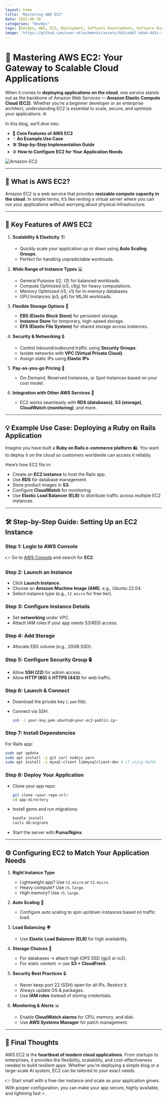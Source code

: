 ```yaml
---
layout: home
title: "Mastering AWS EC2"
date: 2025-08-30
categories: "DevOps"
tags: [DevOps, AWS, EC2, Deployment, Software Development, Software Engineer]
image: 'https://github.com/user-attachments/assets/0a2cebb7-bda4-442c-ae9c-9dbb49262950'
---
```


# 🚀 Mastering AWS EC2: Your Gateway to Scalable Cloud Applications

When it comes to **deploying applications on the cloud**, one service stands out as the backbone of Amazon Web Services — **Amazon Elastic Compute Cloud (EC2)**. Whether you’re a beginner developer or an enterprise architect, understanding EC2 is essential to scale, secure, and optimize your applications. 🌐

In this blog, we’ll dive into:

* 🔑 **Core Features of AWS EC2**
* 💡 **An Example Use Case**
* 🛠️ **Step-by-Step Implementation Guide**
* ⚙️ **How to Configure EC2 for Your Application Needs**

![Amazon-EC2](https://github.com/user-attachments/assets/0a2cebb7-bda4-442c-ae9c-9dbb49262950)

---

## 🌟 What is AWS EC2?

Amazon EC2 is a web service that provides **resizable compute capacity in the cloud**. In simple terms, it’s like renting a virtual server where you can run your applications without worrying about physical infrastructure.

---

## 🔑 Key Features of AWS EC2

1. **Scalability & Elasticity** 🏗️

   * Quickly scale your application up or down using **Auto Scaling Groups**.
   * Perfect for handling unpredictable workloads.

2. **Wide Range of Instance Types** 💻

   * General Purpose (t2, t3) for balanced workloads.
   * Compute Optimized (c5, c6g) for heavy computations.
   * Memory Optimized (r5, x1) for in-memory databases.
   * GPU Instances (p3, g4) for ML/AI workloads.

3. **Flexible Storage Options** 💾

   * **EBS (Elastic Block Store)** for persistent storage.
   * **Instance Store** for temporary, high-speed storage.
   * **EFS (Elastic File System)** for shared storage across instances.

4. **Security & Networking** 🔒

   * Control inbound/outbound traffic using **Security Groups**.
   * Isolate networks with **VPC (Virtual Private Cloud)**.
   * Assign static IPs using **Elastic IPs**.

5. **Pay-as-you-go Pricing** 💸

   * On-Demand, Reserved Instances, or Spot Instances based on your cost model.

6. **Integration with Other AWS Services** 🔗

   * EC2 works seamlessly with **RDS (databases)**, **S3 (storage)**, **CloudWatch (monitoring)**, and more.

---

## 💡 Example Use Case: Deploying a Ruby on Rails Application

Imagine you have built a **Ruby on Rails e-commerce platform** 🛍️. You want to deploy it on the cloud so customers worldwide can access it reliably.

Here’s how EC2 fits in:

* Create an **EC2 instance** to host the Rails app.
* Use **RDS** for database management.
* Store product images in **S3**.
* Configure **CloudWatch** for monitoring.
* Use **Elastic Load Balancer (ELB)** to distribute traffic across multiple EC2 instances.

---

## 🛠️ Step-by-Step Guide: Setting Up an EC2 Instance

### Step 1: Login to AWS Console

👉 Go to [AWS Console](https://aws.amazon.com/console/) and search for **EC2**.

### Step 2: Launch an Instance

* Click **Launch Instance**.
* Choose an **Amazon Machine Image (AMI)**, e.g., Ubuntu 22.04.
* Select instance type (e.g., `t2.micro` for free tier).

### Step 3: Configure Instance Details

* Set **networking** under VPC.
* Attach IAM roles if your app needs S3/RDS access.

### Step 4: Add Storage

* Allocate EBS volume (e.g., 20GB SSD).

### Step 5: Configure Security Group 🔒

* Allow **SSH (22)** for admin access.
* Allow **HTTP (80)** & **HTTPS (443)** for web traffic.

### Step 6: Launch & Connect

* Download the private key (`.pem` file).
* Connect via SSH:

  ```bash
  ssh -i your-key.pem ubuntu@<your-ec2-public-ip>
  ```

### Step 7: Install Dependencies

For Rails app:

```bash
sudo apt update
sudo apt install -y git curl nodejs yarn
sudo apt install -y mysql-client libmysqlclient-dev # if using MySQL
```

### Step 8: Deploy Your Application

* Clone your app repo:

  ```bash
  git clone <your-repo-url>
  cd app-directory
  ```
* Install gems and run migrations:

  ```bash
  bundle install
  rails db:migrate
  ```
* Start the server with **Puma/Nginx**.

---

## ⚙️ Configuring EC2 to Match Your Application Needs

1. **Right Instance Type**

   * Lightweight app? Use `t2.micro` or `t3.micro`.
   * Heavy compute? Use `c5.large`.
   * High memory? Use `r5.large`.

2. **Auto Scaling** 🚀

   * Configure auto scaling to spin up/down instances based on traffic load.

3. **Load Balancing** 🌍

   * Use **Elastic Load Balancer (ELB)** for high availability.

4. **Storage Choices** 💾

   * For databases → attach high IOPS SSD (gp3 or io2).
   * For static content → use **S3 + CloudFront**.

5. **Security Best Practices** 🔒

   * Never keep port 22 (SSH) open for all IPs. Restrict it.
   * Always update OS & packages.
   * Use **IAM roles** instead of storing credentials.

6. **Monitoring & Alerts** 📊

   * Enable **CloudWatch alarms** for CPU, memory, and disk.
   * Use **AWS Systems Manager** for patch management.

---

## 🎯 Final Thoughts

AWS EC2 is the **heartbeat of modern cloud applications**. From startups to enterprises, it provides the flexibility, scalability, and cost-effectiveness needed to build resilient apps. Whether you’re deploying a simple blog or a large-scale AI system, EC2 can be tailored to your exact needs.

👉 Start small with a free-tier instance and scale as your application grows. With proper configuration, you can make your app secure, highly available, and lightning fast ⚡.

